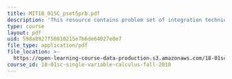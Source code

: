 ```yaml
---
title: MIT18_01SC_pset5prb.pdf
description: 'This resource contains problem set of integration techniques. '
type: course
layout: pdf
uid: 598a8927f50810215e7b6de64027e0e7
file_type: application/pdf
file_location: >-
  https://open-learning-course-data-production.s3.amazonaws.com/18-01sc-single-variable-calculus-fall-2010/598a8927f50810215e7b6de64027e0e7_MIT18_01SC_pset5prb.pdf
course_id: 18-01sc-single-variable-calculus-fall-2010
---
```

